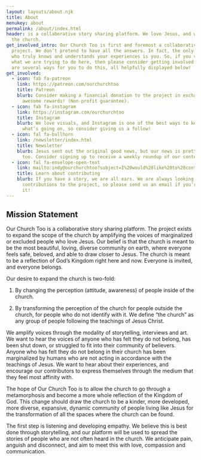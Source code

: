 ```yaml
---
layout: layouts/about.njk
title: About
menukey: about
permalink: /about/index.html
header: is a collaborative story sharing platform. We love Jesus, and we love
  the church.
get_involved_intro: Our Church Too is first and foremost a collaborative
  project. We don’t pretend to have all the answers. In fact, the only person
  who truly knows and understands your experiences is you. So, if you vibe with
  what we are trying to do here, then please consider getting involved! There
  are several ways for you to do this, all helpfully displayed below!
get_involved:
  - icon: fab fa-patreon
    link: https://patreon.com/ourchurchtoo
    title: Patreon
    blurb: Consider making a financial donation to the project in exchange for some
      awesome rewards! (Non-profit guarantee).
  - icon: fab fa-instagram
    link: https://instagram.com/ourchurchtoo
    title: Instagram
    blurb: We love visuals, and Instagram is one of the best ways to keep up with
      what’s going on, so consider giving us a follow!
  - icon: fal fa-bullhorn
    link: /newsletter/index.html
    title: Newsletter
    blurb: Jesus sent out the original good news, but our news is pretty awesome
      too. Consider signing up to receive a weekly roundup of our content.
  - icon: fal fa-envelope-open-text
    link: mailto:indy@ourchurchtoo?subject=I%20would%20like%20to%20contribute
    title: Learn about contributing
    blurb: If you have a story, we are all ears. We are always looking for
      contributions to the project, so please send us an email if you’re into
      it!
---
```

## Mission Statement

Our Church Too is a collaborative story sharing platform. The project exists to expand the scope of the church by amplifying the voices of marginalized or excluded people who love Jesus. Our belief is that the church is meant to be the most beautiful, loving, diverse community on earth, where everyone feels safe, beloved, and able to draw closer to Jesus. The church is meant to be a reflection of God’s Kingdom right here and now. Everyone is invited, and everyone belongs.



Our desire to expand the church is two-fold:

1. By changing the perception (attitude, awareness) of people inside of the church.

2. By transforming the perception of the church for people outside the church, for people who do not identify with it. We define “the church” as any group of people following the teachings of Jesus Christ.



We amplify voices through the modality of storytelling, interviews and art. We want to hear the voices of anyone who has felt they do not belong, has been shut down, or struggled to fit into their community of believers. Anyone who has felt they do not belong in their church has been marginalized by humans who are not acting in accordance with the teachings of Jesus. We want to hear about their experiences, and encourage our contributors to express themselves through the medium that they feel most affinity with.



The hope of Our Church Too is to allow the church to go through a metamorphosis and become a more whole reflection of the Kingdom of God. This change should draw the church to be a kinder, more developed, more diverse, expansive, dynamic community of people living like Jesus for the transformation of all the spaces where the church can be found.



The first step is listening and developing empathy. We believe this is best done through storytelling, and our platform will be used to spread the stories of people who are not often heard in the church. We anticipate pain, anguish and disconnect, and aim to meet this with love, compassion and communication.